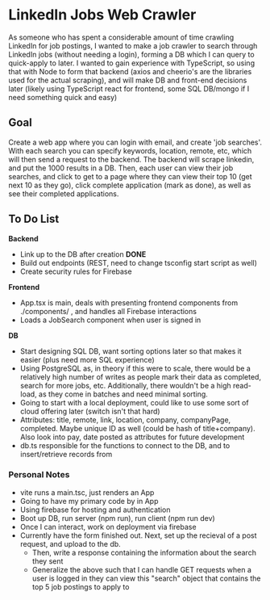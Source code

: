 # LinkedIn Jobs Web Crawler

As someone who has spent a considerable amount of time crawling LinkedIn for job postings, I wanted to make a job crawler to search through LinkedIn jobs (without needing a login), forming a DB which I can query to quick-apply to later. I wanted to gain experience with TypeScript, so using that with Node to form that backend (axios and cheerio's are the libraries used for the actual scraping), and will make DB and front-end decisions later (likely using TypeScript react for frontend, some SQL DB/mongo if I need something quick and easy)

## Goal

Create a web app where you can login with email, and create 'job searches'. With each search you can specify keywords, location, remote, etc, which will then send a request to the backend. The backend will scrape linkedin, and put the 1000 results in a DB. Then, each user can view their job searches, and click to get to a page where they can view their top 10 (get next 10 as they go), click complete application (mark as done), as well as see their completed applications.

## To Do List

**Backend**
- Link up to the DB after creation **DONE**
- Build out endpoints (REST, need to change tsconfig start script as well)
- Create security rules for Firebase

**Frontend**
- App.tsx is main, deals with presenting frontend components from ./components/ , and handles all Firebase interactions
- Loads a JobSearch component when user is signed in

**DB**
- Start designing SQL DB, want sorting options later so that makes it easier (plus need more SQL experience)
- Using PostgreSQL as, in theory if this were to scale, there would be a relatively high number of writes as people mark their data as completed, search for more jobs, etc. Additionally, there wouldn't be a high read-load, as they come in batches and need minimal sorting. 
- Going to start with a local deployment, could like to use some sort of cloud offering later (switch isn't that hard)
- Attributes: title, remote, link, location, company, companyPage, completed. Maybe unique ID as well (could be hash of title+company). Also look into pay, date posted as attributes for future development
- db.ts responsible for the functions to connect to the DB, and to insert/retrieve records from

### Personal Notes
- vite runs a main.tsc, just renders an App
- Going to have my primary code by in App
- Using firebase for hosting and authentication
- Boot up DB, run server (npm run), run client (npm run dev)
- Once I can interact, work on deployment via firebase
- Currently have the form finished out. Next, set up the recieval of a post request, and upload to the db. 
    - Then, write a response containing the information about the search they sent
    - Generalize the above such that I can handle GET requests when a user is logged in they can view this "search" object that contains the top 5 job postings to apply to
